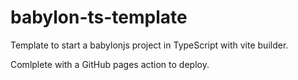 # babylon-ts-template

Template to start a babylonjs project in TypeScript with vite builder.

Comlplete with a GitHub pages action to deploy.
